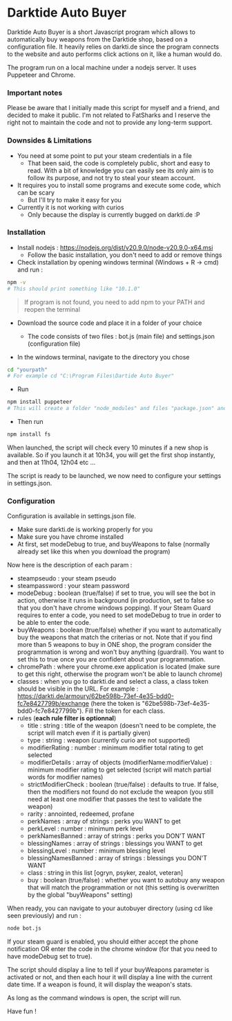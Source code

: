 # Darktide Auto Buyer

Darktide Auto Buyer is a short Javascript program which allows to automatically buy weapons from the Darktide shop, based on a configuration file. It heavily relies on darkti.de since the program connects to the website and auto performs click actions on it, like a human would do.

The program run on a local machine under a nodejs server. It uses Puppeteer and Chrome.

### Important notes

Please be aware that I initially made this script for myself and a friend, and decided to make it public. I'm not related to FatSharks and I reserve the right not to maintain the code and not to provide any long-term support.

### Downsides & Limitations
- You need at some point to put your steam credentials in a file
    - That been said, the code is completely public, short and easy to read. With a bit of knowledge you can easily see its only aim is to follow its purpose, and not try to steal your steam account.
- It requires you to install some programs and execute some code, which can be scary
    - But I'll try to make it easy for you
- Currently it is not working with curios
    - Only because the display is currently bugged on darkti.de :P 

### Installation
- Install nodejs : https://nodejs.org/dist/v20.9.0/node-v20.9.0-x64.msi
    - Follow the basic installation, you don't need to add or remove things
- Check installation by opening windows terminal (Windows + R -> cmd) and run :
```sh
npm -v
# This should print something like "10.1.0"
```
> If program is not found, you need to add npm to your PATH and reopen the terminal

- Download the source code and place it in a folder of your choice
    - The code consists of two files : bot.js (main file) and settings.json (configuration file)

- In the windows terminal, navigate to the directory you chose
```sh
cd "yourpath"
# For example cd "C:\Program Files\Dartide Auto Buyer"
```
- Run
```sh
npm install puppeteer
# This will create a folder "node_modules" and files "package.json" and "package-lock.json" next to the files you just downloaded
```
- Then run
```sh
npm install fs
```
When launched, the script will check every 10 minutes if a new shop is available. So if you launch it at 10h34, you will get the first shop instantly, and then at 11h04, 12h04 etc ...

The script is ready to be launched, we now need to configure your settings in settings.json.

### Configuration

Configuration is available in settings.json file.
- Make sure darkti.de is working properly for you
- Make sure you have chrome installed
- At first, set modeDebug to true, and buyWeapons to false (normally already set like this when you download the program)

Now here is the description of each param : 
- steampseudo : your steam pseudo
- steampassword : your steam password
- modeDebug : boolean (true/false) if set to true, you will see the bot in action, otherwise it runs in background (in production, set to false so that you don't have chrome windows popping). If your Steam Guard requires to enter a code, you need to set modeDebug to true in order to be able to enter the code.
- buyWeapons : boolean (true/false) whether if you want to automatically buy the weapons that match the criterias or not. Note that if you find more than 5 weapons to buy in ONE shop, the program consider the programmation is wrong and won't buy anything (guardrail). You want to set this to true once you are confident about your programmation.
- chromePath : where your chrome.exe application is located (make sure to get this right, otherwise the program won't be able to launch chrome)
- classes : when you go to darkti.de and select a class, a class token should be visible in the URL. For example : https://darkti.de/armoury/62be598b-73ef-4e35-bdd0-fc7e8427799b/exchange (here the token is "62be598b-73ef-4e35-bdd0-fc7e8427799b"). Fill the token for each class.
- rules (**each rule filter is optionnal**)
    -   title : string : title of the weapon (doesn't need to be complete, the script will match even if it is partially given)
    -   type : string : weapon (currently curio are not supported)
    -   modifierRating : number : minimum modifier total rating to get selected
    -   modifierDetails : array of objects (modifierName:modifierValue) : minimum modifier rating to get selected (script will match partial words for modifier names)
    -   strictModifierCheck : boolean (true/false) : defaults to true. If false, then the modifiers not found do not exclude the weapon (you still need at least one modifier that passes the test to validate the weapon)
    -   rarity : annointed, redeemed, profane
    -   perkNames : array of strings : perks you WANT to get
    -   perkLevel : number : minimum perk level
    -   perkNamesBanned : array of strings : perks you DON'T WANT
    -   blessingNames : array of strings : blessings you WANT to get
    -   blessingLevel : number : minimum blessing level
    -   blessingNamesBanned : array of strings : blessings you DON'T WANT
    -   class : string in this list [ogryn, psyker, zealot, veteran]
    -   buy : boolean (true/false) : whether you want to autobuy any weapon that will match the programmation or not (this setting is overwritten by the global "buyWeapons" setting)

When ready, you can navigate to your autobuyer directory (using cd like seen previously) and run :
```sh
node bot.js
```
If your steam guard is enabled, you should either accept the phone notification OR enter the code in the chrome window (for that you need to have modeDebug set to true).

The script should display a line to tell if your buyWeapons parameter is activated or not, and then each hour it will display a line with the current date time. If a weapon is found, it will display the weapon's stats.

As long as the command windows is open, the script will run.

Have fun !
